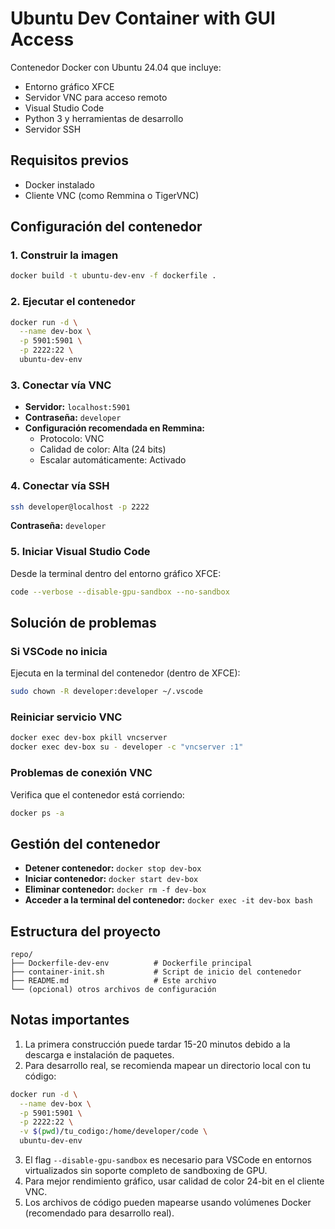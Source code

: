 # Ubuntu Dev Container with GUI Access

Contenedor Docker con Ubuntu 24.04 que incluye:

- Entorno gráfico XFCE  
- Servidor VNC para acceso remoto  
- Visual Studio Code  
- Python 3 y herramientas de desarrollo  
- Servidor SSH  

## Requisitos previos

- Docker instalado  
- Cliente VNC (como Remmina o TigerVNC)  

## Configuración del contenedor

### 1. Construir la imagen

```bash
docker build -t ubuntu-dev-env -f dockerfile .
```

### 2. Ejecutar el contenedor

```bash
docker run -d \
  --name dev-box \
  -p 5901:5901 \
  -p 2222:22 \
  ubuntu-dev-env
```

### 3. Conectar vía VNC

- **Servidor:** `localhost:5901`  
- **Contraseña:** `developer`  
- **Configuración recomendada en Remmina:**
  - Protocolo: VNC
  - Calidad de color: Alta (24 bits)
  - Escalar automáticamente: Activado

### 4. Conectar vía SSH

```bash
ssh developer@localhost -p 2222
```

**Contraseña:** `developer`

### 5. Iniciar Visual Studio Code

Desde la terminal dentro del entorno gráfico XFCE:

```bash
code --verbose --disable-gpu-sandbox --no-sandbox
```

## Solución de problemas

### Si VSCode no inicia

Ejecuta en la terminal del contenedor (dentro de XFCE):

```bash
sudo chown -R developer:developer ~/.vscode
```

### Reiniciar servicio VNC

```bash
docker exec dev-box pkill vncserver
docker exec dev-box su - developer -c "vncserver :1"
```

### Problemas de conexión VNC

Verifica que el contenedor está corriendo:

```bash
docker ps -a
```

## Gestión del contenedor

- **Detener contenedor:** `docker stop dev-box`  
- **Iniciar contenedor:** `docker start dev-box`  
- **Eliminar contenedor:** `docker rm -f dev-box`  
- **Acceder a la terminal del contenedor:** `docker exec -it dev-box bash`  

## Estructura del proyecto

```
repo/
├── Dockerfile-dev-env          # Dockerfile principal
├── container-init.sh           # Script de inicio del contenedor
├── README.md                   # Este archivo
└── (opcional) otros archivos de configuración
```

## Notas importantes

1. La primera construcción puede tardar 15-20 minutos debido a la descarga e instalación de paquetes.
2. Para desarrollo real, se recomienda mapear un directorio local con tu código:

```bash
docker run -d \
  --name dev-box \
  -p 5901:5901 \
  -p 2222:22 \
  -v $(pwd)/tu_codigo:/home/developer/code \
  ubuntu-dev-env
```

3. El flag `--disable-gpu-sandbox` es necesario para VSCode en entornos virtualizados sin soporte completo de sandboxing de GPU.
4. Para mejor rendimiento gráfico, usar calidad de color 24-bit en el cliente VNC.
5. Los archivos de código pueden mapearse usando volúmenes Docker (recomendado para desarrollo real).
